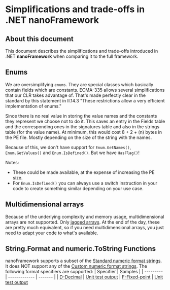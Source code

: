 # Simplifications and trade-offs in .NET **nanoFramework**

## About this document

This document describes the simplifications and trade-offs introduced in .NET **nanoFramework** when comparing it to the full framework.

## Enums

We are oversimplifying `enums`. They are special classes which basically contain fields which are constants.
ECMA-335 allows several simplifications that our CLR takes advantage of. That's made perfectly clear in the standard by this statement in II.14.3 "These restrictions allow a very efficient implementation of enums."

Since there is no real value in storing the value names and the constants they represent we choose not to do it. This saves an entry in the Fields table and the corresponding ones in the signatures table and also in the strings table (for the value name). At minimum, this would cost 8 + 2 + (n) bytes in the PE file. Mostly depending on the size of the string with the names.

Because of this, we don't have support for `Enum.GetNames()`, `Enum.GetValues()` and `Enum.IsDefined()`.
But we have `HasFlag()`!

Notes:

- These could be made available, at the expense of increasing the PE size.
- For `Enum.IsDefined()` you can always use a switch instruction in your code to create something similar depending on your use case.

## Multidimensional arrays

Because of the underlying complexity and memory usage, multidimensional arrays are not supported. Only [jagged arrays](https://docs.microsoft.com/en-us/dotnet/csharp/programming-guide/arrays/jagged-arrays). At the end of the day, these are pretty much equivalent, so if you need multidimensional arrays, you just need to adapt your code to what's available.

## String.Format and numeric.ToString Functions
nanoFramework supports a subset of the [Standard numeric format strings](https://docs.microsoft.com/en-us/dotnet/standard/base-types/standard-numeric-format-strings). It does NOT support any of the [Custom numeric format strings](https://docs.microsoft.com/en-us/dotnet/standard/base-types/custom-numeric-format-strings).  The following format specifiers are supported:
| Specifier | Samples |
| --------- | ------------- | ------- |
| [D-Decimal](https://docs.microsoft.com/en-us/dotnet/standard/base-types/standard-numeric-format-strings#DFormatString) | [Unit test output](string-format-examples.md#decimal)
| [F-Fixed-point](https://docs.microsoft.com/en-us/dotnet/standard/base-types/standard-numeric-format-strings#FFormatString) | [Unit test output](string-format-examples.md#fixed)